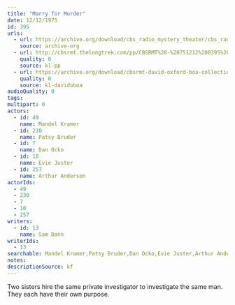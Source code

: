 ```yaml
---
title: "Marry for Murder"
date: 12/12/1975
id: 395
urls: 
  - url: https://archive.org/download/cbs_radio_mystery_theater/cbs_radio_mystery_theater-0351-0400.zip/cbs_radio_mystery_theater-0351-0400%2Fcbsrmt_0395_marry_for_murder.mp3
    source: archive-org
  - url: http://cbsrmt.thelongtrek.com/pp/CBSRMT%20-%20751212%200395%20Marry%20for%20Murder_pp.mp3
    quality: 0
    source: kl-pp
  - url: https://archive.org/download/cbsrmt-david-oxford-boa-collection/CBSRMT-751212-0395-Marry-for-Murder-(128-44)_KIXI-{BoA}.mp3
    quality: 0
    source: kl-davidoboa
audioQuality: 0
tags: 
multipart: 0
actors:  
  - id: 49
    name: Mandel Kramer  
  - id: 230
    name: Patsy Bruder  
  - id: 7
    name: Dan Ocko  
  - id: 10
    name: Evie Juster  
  - id: 257
    name: Arthur Anderson
actorIds:  
  - 49  
  - 230  
  - 7  
  - 10  
  - 257
writers:  
  - id: 13
    name: Sam Dann
writerIds:  
  - 13
searchable: Mandel Kramer,Patsy Bruder,Dan Ocko,Evie Juster,Arthur Anderson Sam Dann
notes: 
descriptionSource: kf
---
```

Two sisters hire the same private investigator to investigate the same man. They each have their own purpose.